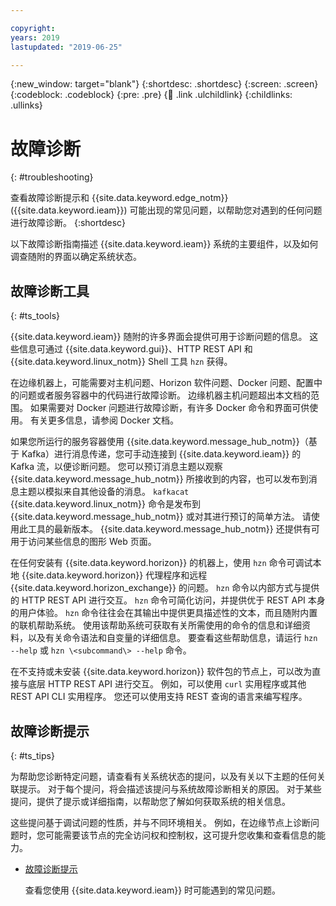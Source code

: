 ```yaml
---

copyright:
years: 2019
lastupdated: "2019-06-25"

---
```


{:new_window: target="blank"}
{:shortdesc: .shortdesc}
{:screen: .screen}
{:codeblock: .codeblock}
{:pre: .pre}
{:child: .link .ulchildlink}
{:childlinks: .ullinks}

# 故障诊断
{: #troubleshooting}

查看故障诊断提示和 {{site.data.keyword.edge_notm}} ({{site.data.keyword.ieam}}) 可能出现的常见问题，以帮助您对遇到的任何问题进行故障诊断。
{:shortdesc}

以下故障诊断指南描述 {{site.data.keyword.ieam}} 系统的主要组件，以及如何调查随附的界面以确定系统状态。

## 故障诊断工具
{: #ts_tools}

{{site.data.keyword.ieam}} 随附的许多界面会提供可用于诊断问题的信息。 这些信息可通过 {{site.data.keyword.gui}}、HTTP REST API 和 {{site.data.keyword.linux_notm}} Shell 工具 `hzn` 获得。

在边缘机器上，可能需要对主机问题、Horizon 软件问题、Docker 问题、配置中的问题或者服务容器中的代码进行故障诊断。 边缘机器主机问题超出本文档的范围。 如果需要对 Docker 问题进行故障诊断，有许多 Docker 命令和界面可供使用。 有关更多信息，请参阅 Docker 文档。

如果您所运行的服务容器使用 {{site.data.keyword.message_hub_notm}}（基于 Kafka）进行消息传递，您可手动连接到 {{site.data.keyword.ieam}} 的 Kafka 流，以便诊断问题。 您可以预订消息主题以观察 {{site.data.keyword.message_hub_notm}} 所接收到的内容，也可以发布到消息主题以模拟来自其他设备的消息。 `kafkacat` {{site.data.keyword.linux_notm}} 命令是发布到 {{site.data.keyword.message_hub_notm}} 或对其进行预订的简单方法。 请使用此工具的最新版本。 {{site.data.keyword.message_hub_notm}} 还提供有可用于访问某些信息的图形 Web 页面。

在任何安装有 {{site.data.keyword.horizon}} 的机器上，使用 `hzn` 命令可调试本地 {{site.data.keyword.horizon}} 代理程序和远程 {{site.data.keyword.horizon_exchange}} 的问题。 `hzn` 命令以内部方式与提供的 HTTP REST API 进行交互。 `hzn` 命令可简化访问，并提供优于 REST API 本身的用户体验。 `hzn` 命令往往会在其输出中提供更具描述性的文本，而且随附内置的联机帮助系统。 使用该帮助系统可获取有关所需使用的命令的信息和详细资料，以及有关命令语法和自变量的详细信息。 要查看这些帮助信息，请运行 `hzn --help` 或 `hzn \<subcommand\> --help` 命令。

在不支持或未安装 {{site.data.keyword.horizon}} 软件包的节点上，可以改为直接与底层 HTTP REST API 进行交互。 例如，可以使用 `curl` 实用程序或其他 REST API CLI 实用程序。 您还可以使用支持 REST 查询的语言来编写程序。 

## 故障诊断提示
{: #ts_tips}

为帮助您诊断特定问题，请查看有关系统状态的提问，以及有关以下主题的任何关联提示。 对于每个提问，将会描述该提问与系统故障诊断相关的原因。 对于某些提问，提供了提示或详细指南，以帮助您了解如何获取系统的相关信息。

这些提问基于调试问题的性质，并与不同环境相关。 例如，在边缘节点上诊断问题时，您可能需要该节点的完全访问权和控制权，这可提升您收集和查看信息的能力。

* [故障诊断提示](troubleshooting_devices.md)

  查看您使用 {{site.data.keyword.ieam}} 时可能遇到的常见问题。
